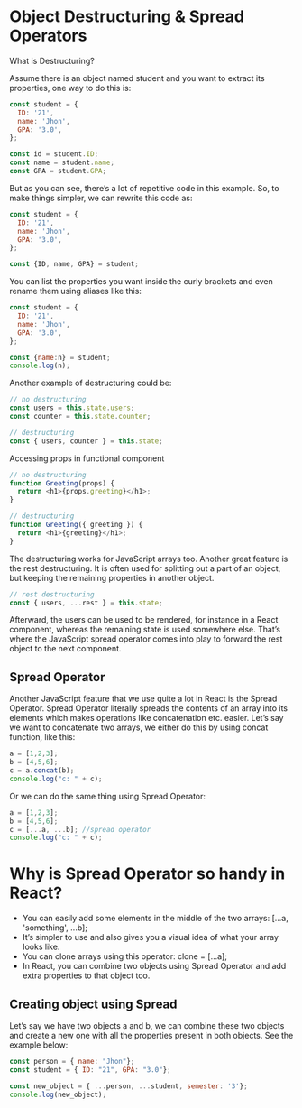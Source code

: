 # Object Destructuring & Spread Operators

What is Destructuring?

Assume there is an object named student and you want to extract its properties, one way to do this is:

```javascript
const student = {
  ID: '21',
  name: 'Jhon',
  GPA: '3.0',
};

const id = student.ID;
const name = student.name;
const GPA = student.GPA;
```

But as you can see, there’s a lot of repetitive code in this example. So, to make things simpler, we can rewrite this code as:

```javascript
const student = {
  ID: '21',
  name: 'Jhon',
  GPA: '3.0',
};

const {ID, name, GPA} = student;
```

You can list the properties you want inside the curly brackets and even rename them using aliases like this:

```javascript
const student = {
  ID: '21',
  name: 'Jhon',
  GPA: '3.0',
};

const {name:n} = student;
console.log(n);
```

Another example of destructuring could be:

```javascript
// no destructuring
const users = this.state.users;
const counter = this.state.counter;

// destructuring
const { users, counter } = this.state;
```

Accessing props in functional component
```javascript
// no destructuring
function Greeting(props) {
  return <h1>{props.greeting}</h1>;
}

// destructuring
function Greeting({ greeting }) {
  return <h1>{greeting}</h1>;
}
```

The destructuring works for JavaScript arrays too. Another great feature is the rest destructuring. It is often used for splitting out a part of an object, but keeping the remaining properties in another object.

```javascript
// rest destructuring
const { users, ...rest } = this.state;
```
Afterward, the users can be used to be rendered, for instance in a React component, whereas the remaining state is used somewhere else. That’s where the JavaScript spread operator comes into play to forward the rest object to the next component.

## Spread Operator
Another JavaScript feature that we use quite a lot in React is the Spread Operator. Spread Operator literally spreads the contents of an array into its elements which makes operations like concatenation etc. easier. Let’s say we want to concatenate two arrays, we either do this by using concat function, like this:

```javascript
a = [1,2,3];
b = [4,5,6];
c = a.concat(b);
console.log("c: " + c);
```

Or we can do the same thing using Spread Operator:

```javascript
a = [1,2,3];
b = [4,5,6];
c = [...a, ...b]; //spread operator
console.log("c: " + c);
```

# Why is Spread Operator so handy in React?
- You can easily add some elements in the middle of the two arrays: [...a, 'something', ...b];
- It’s simpler to use and also gives you a visual idea of what your array looks like.
- You can clone arrays using this operator: clone = [...a];
- In React, you can combine two objects using Spread Operator and add extra properties to that object too. 

## Creating object using Spread
Let’s say we have two objects a and b, we can combine these two objects and create a new one with all the properties present in both objects. See the example below:
```javascript
const person = { name: "Jhon"};
const student = { ID: "21", GPA: "3.0"};

const new_object = { ...person, ...student, semester: '3'};
console.log(new_object);
```